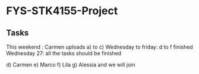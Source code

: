 # FYS-STK4155-Project

## Tasks
This weekend : Carmen uploads a) to c)
Wednesday to friday: d to f finished
Wednesday 27: all the tasks should be finished

d) Carmen
e) Marco
f) Lila
g) Alessia and we will join
